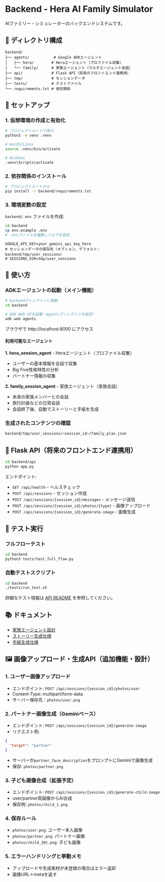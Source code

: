 # Backend - Hera AI Family Simulator

AIファミリー・シミュレーターのバックエンドシステムです。

## 📁 ディレクトリ構成

```
backend/
├── agents/           # Google ADKエージェント
│   ├── hera/        # Heraエージェント（プロファイル収集）
│   └── family/      # 家族エージェント（マルチエージェント会話）
├── api/             # Flask API（将来のフロントエンド連携用）
├── tmp/             # セッションデータ
├── tests/           # テストファイル
└── requirements.txt # 依存関係
```

## 🚀 セットアップ

### 1. 仮想環境の作成と有効化

```bash
# プロジェクトルートで実行
python3 -m venv .venv

# macOS/Linux
source .venv/bin/activate

# Windows
.venv\Scripts\activate
```

### 2. 依存関係のインストール

```bash
# プロジェクトルートから
pip install -r backend/requirements.txt
```

### 3. 環境変数の設定

`backend/.env` ファイルを作成:

```bash
cd backend
cp env.example .env
# .envファイルを編集して以下を設定
```

```.env
GOOGLE_API_KEY=your_gemini_api_key_here
# セッションデータの保存先（オプション、デフォルト: backend/tmp/user_sessions）
# SESSIONS_DIR=tmp/user_sessions
```

## 🎯 使い方

### ADKエージェントの起動（メイン機能）

```bash
# backendディレクトリに移動
cd backend

# ADK Web UIを起動（agentsディレクトリを指定）
adk web agents
```

ブラウザで http://localhost:8000 にアクセス

#### 利用可能なエージェント

**1. hera_session_agent** - Heraエージェント（プロファイル収集）
   - ユーザーの基本情報を会話で収集
   - Big Five性格特性の分析
   - パートナー情報の収集

**2. family_session_agent** - 家族エージェント（家族会話）
   - 未来の家族メンバーとの会話
   - 旅行計画などの日常会話
   - 会話終了後、自動でストーリーと手紙を生成

### 生成されたコンテンツの確認

```bash
backend/tmp/user_sessions/<session_id>/family_plan.json
```

## 🔌 Flask API（将来のフロントエンド連携用）

```bash
cd backend/api
python app.py
```

エンドポイント:
- `GET /api/health` - ヘルスチェック
- `POST /api/sessions` - セッション作成
- `POST /api/sessions/{session_id}/messages` - メッセージ送信
- `POST /api/sessions/{session_id}/photos/{type}` - 画像アップロード
- `POST /api/sessions/{session_id}/generate-image` - 画像生成

## 🧪 テスト実行

### フルフローテスト
```bash
cd backend
python3 tests/test_full_flow.py
```

### 自動テストスクリプト
```bash
cd backend
./tests/run_test.sh
```

詳細なテスト情報は [API README](api/README.md) を参照してください。

## 📚 ドキュメント

- [家族エージェント設計](../docs/FAMILY_AGENT_DESIGN.md)
- [ストーリー生成仕様](../docs/STORY_GENERATION.md)
- [手紙生成仕様](../docs/LETTER_GENERATION.md)

## 🖼️ 画像アップロード・生成API（追加機能・設計）

### 1. ユーザー画像アップロード
- エンドポイント: `POST /api/sessions/{session_id}/photos/user`
- Content-Type: multipart/form-data
- サーバー保存先：`photos/user.png`

### 2. パートナー画像生成（Geminiベース）
- エンドポイント: `POST /api/sessions/{session_id}/generate-image`
- リクエスト例:
```json
{
  "target": "partner"
}
```
- サーバーが`partner_face_description`をプロンプトにGeminiで画像生成
- 保存: `photos/partner.png`

### 3. 子ども画像合成（拡張予定）
- エンドポイント: `POST /api/sessions/{session_id}/generate-child-image`
- user/partner両画像からAI合成
- 保存例: `photos/child_1.png`

### 4. 保存ルール
- `photos/user.png`: ユーザー本人画像
- `photos/partner.png`: パートナー画像
- `photos/child_{N}.png`: 子ども画像

### 5. エラーハンドリングと挙動メモ
- アップロードや生成素材が未登録の場合はエラー返却
- 画像URL＋metaを返す